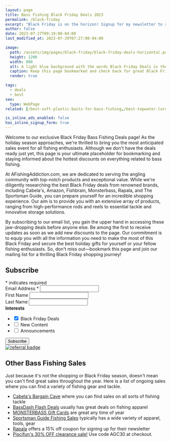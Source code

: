 ```yaml
---
layout: page
title: Bass Fishing Black Friday Deals 2023
permalink: /black-friday
excerpt: "Black Friday is on the horizon! Signup for my newsletter to receive curated Black Friday deals for bass fishing products and stores."
author: false
date: 2023-07-27T09:19:00-04:00
last_modified_at: 2023-07-29T07:27:00-04:00

image:
  path: /assets/img/pages/black-friday/black-friday-deals-horizontal.png
  height: 1200
  width: 800
  alt: A light blue background with the words Black Friday Deals in the foreground
  caption: Keep this page bookmarked and check back for great Black Friday deals this holiday season.
  render: true

tags:
  - deals
  - best
seo:
  type: WebPage
related: [/best-soft-plastic-baits-for-bass-fishing,/best-topwater-lures-for-bass-fishing,/best-time-to-go-bass-fishing,]

is_inline_ads_enabled: false
has_inline_signup_form: true
---
```


Welcome to our exclusive Black Friday Bass Fishing Deals page! As the holiday season approaches, we're thrilled to bring you the most anticipated sales event for all fishing enthusiasts. Although we don't have the deals ready just yet, this page is your ultimate placeholder for bookmarking and staying informed about the hottest discounts on everything related to bass fishing.

At AFishingAddiction.com, we are dedicated to serving the angling community with top-notch products and exceptional value. While we're diligently researching the best Black Friday deals from renowned brands, including Cabela's, Amazon, Fishbrain, Monsterbass, Rapala, and The Sportsman Guide, you can prepare yourself for an incredible shopping experience. Our aim is to provide you with an extensive array of products, ranging from high-performance rods and reels to essential tackle and innovative storage solutions.

By subscribing to our email list, you gain the upper hand in accessing these jaw-dropping deals before anyone else. Be among the first to receive updates as soon as we add new discounts to the page. Our commitment is to equip you with all the information you need to make the most of this Black Friday and secure the best holiday gifts for yourself or your fellow fishing enthusiasts. So, don't miss out—bookmark this page and join our mailing list for a thrilling Black Friday shopping journey!

<div id="mc_embed_shell">
  <link href="//cdn-images.mailchimp.com/embedcode/classic-061523.css" rel="stylesheet" type="text/css">
  <div id="mc_embed_signup">
    <form action="https://afishingaddiction.us18.list-manage.com/subscribe/post?u=b4d57dab9c2172731a26d8226&amp;id=8eeb8124be&amp;f_id=00fd21e7f0" method="post" id="mc-embedded-subscribe-form" name="mc-embedded-subscribe-form" class="validate" target="_blank">
        <div id="mc_embed_signup_scroll">
          <h2>Subscribe</h2>
          <div class="indicates-required"><span class="asterisk">*</span> indicates required</div>
          <div class="mc-field-group">
            <label for="mce-EMAIL">Email Address <span class="asterisk">*</span></label>
            <input type="email" name="EMAIL" class="required email" id="mce-EMAIL" required="" value="">
          </div>
          <div class="mc-field-group"><label for="mce-FNAME">First Name </label><input type="text" name="FNAME" class=" text" id="mce-FNAME" value=""></div>
          <div class="mc-field-group"><label for="mce-LNAME">Last Name </label><input type="text" name="LNAME" class=" text" id="mce-LNAME" value=""></div>
          <input type="hidden" name="SIGNUP_LOC" class=" text" id="mce-SIGNUP_LOC" value="{{ site.url }}{{ page.url }}">
          <div class="mc-field-group input-group">
            <strong>Interests </strong>
            <ul>
              <li>
                <input type="checkbox" name="group[222697][2]" id="mce-group[222697]-222697-1" value="" checked="checked">
                <label for="mce-group[222697]-222697-1">Black Friday Deals</label>
              </li>
              <li>
                <input type="checkbox" name="group[222697][1]" id="mce-group[222697]-222697-0" value="">
                <label for="mce-group[222697]-222697-0">New Content</label>
              </li>
              <li>
                <input type="checkbox" name="group[222697][4]" id="mce-group[222697]-222697-2" value="">
                <label for="mce-group[222697]-222697-2">Announcements</label>
              </li>
            </ul>
          </div>
        <div id="mce-responses" class="clear foot">
            <div class="response" id="mce-error-response" style="display: none;"></div>
            <div class="response" id="mce-success-response" style="display: none;"></div>
        </div>
    <div aria-hidden="true" style="position: absolute; left: -5000px;">
        /* real people should not fill this in and expect good things - do not remove this or risk form bot signups */
        <input type="text" name="b_b4d57dab9c2172731a26d8226_8eeb8124be" tabindex="-1" value="">
    </div>
        <div class="optionalParent">
            <div class="clear foot">
                <input type="submit" name="subscribe" id="mc-embedded-subscribe" class="button" value="Subscribe">
                <p class="brandingLogo" style="margin: 0px auto;"><a href="http://eepurl.com/inbtrw" title="Mailchimp - email marketing made easy and fun"><img src="https://eep.io/mc-cdn-images/template_images/branding_logo_text_dark_dtp.svg" alt="referral badge"></a></p>
            </div>
        </div>
    </div>
</form>
</div>
<script type="text/javascript" src="//s3.amazonaws.com/downloads.mailchimp.com/js/mc-validate.js"></script><script type="text/javascript">(function($) {window.fnames = new Array(); window.ftypes = new Array();fnames[0]=EMAIL;ftypes[0]=merge;,fnames[1]=FNAME;ftypes[1]=merge;,fnames[2]=LNAME;ftypes[2]=merge;,fnames[3]=SIGNUP_LOC;ftypes[3]=merge;,fnames[undefined]=interests_222697;ftypes[undefined]=group;false}(jQuery));var $mcj = jQuery.noConflict(true);</script></div>

## Other Bass Fishing Sales

Just because it's not the shopping or Black Friday season, doesn't mean you can't find great sales throughout the year. Here is a list of ongoing sales where you can find a variety of fishing gear and tackle.

- [Cabela's Bargain Cave](https://cabelas.xhuc.net/Y9N7Zq) where you can find sales on all sorts of fishing tackle
- [BassDash Flash Deals](https://shrsl.com/461en) usually has great deals on fishing apparel
- [MONSTERBASS Gift Cards](https://shrsl.com/461es) are great any time of year
- [Sportsman Guide Fishing Sales](https://www.dpbolvw.net/click-100863578-12513140?sid=black-friday-deals-other-deals-sportsman-guide&url=https%3A%2F%2Fwww.sportsmansguide.com%2Fproductlist%2Ffishing%3Fd%3D173%26sn%3D6196) typically has a wide variety of apparel, tools, gear
- [Rapala](https://www.dpbolvw.net/click-100863578-12591902?sid=black-friday-deals-other-deals-rapala&url=https%3A%2F%2Fwww.rapala.com%2Fus_en%2Frapala%2Flures%2Flures-by-species%2Fbass-lures) offers a 15% off coupon for signing up for their newsletter
- [Piscifun's 30% OFF clearance sale!](https://shareasale.com/u.cfm?d=986602&m=68150&u=3296816&afftrack=black-friday-other-deals-piscifun) Use code AGC30 at checkout.